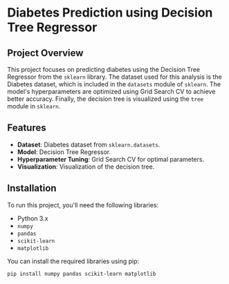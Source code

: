 # Diabetes Prediction using Decision Tree Regressor

## Project Overview

This project focuses on predicting diabetes using the Decision Tree Regressor from the `sklearn` library. The dataset used for this analysis is the Diabetes dataset, which is included in the `datasets` module of `sklearn`. The model's hyperparameters are optimized using Grid Search CV to achieve better accuracy. Finally, the decision tree is visualized using the `tree` module in `sklearn`.

## Features

- **Dataset**: Diabetes dataset from `sklearn.datasets`.
- **Model**: Decision Tree Regressor.
- **Hyperparameter Tuning**: Grid Search CV for optimal parameters.
- **Visualization**: Visualization of the decision tree.

## Installation

To run this project, you'll need the following libraries:

- Python 3.x
- `numpy`
- `pandas`
- `scikit-learn`
- `matplotlib`

You can install the required libraries using pip:

```bash
pip install numpy pandas scikit-learn matplotlib
